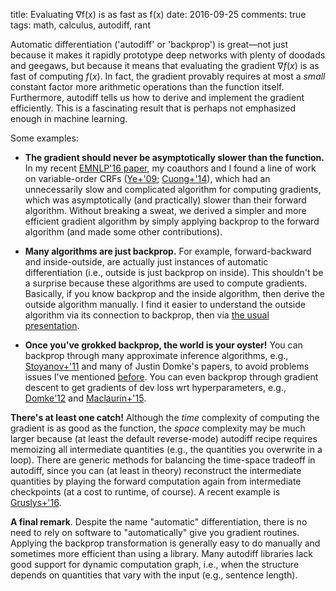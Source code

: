 title: Evaluating ∇f(x) is as fast as f(x)
date: 2016-09-25
comments: true
tags: math, calculus, autodiff, rant

Automatic differentiation ('autodiff' or 'backprop') is great&mdash;not just
because it makes it rapidly prototype deep networks with plenty of doodads and
geegaws, but because it means that evaluating the gradient $\nabla f(x)$ is as
fast of computing $f(x)$. In fact, the gradient provably requires at most a
*small* constant factor more arithmetic operations than the function itself.
Furthermore, autodiff tells us how to derive and implement the gradient
efficiently. This is a fascinating result that is perhaps not emphasized enough
in machine learning.

Some examples:

* **The gradient should never be asymptotically slower than the function.** In
  my recent [EMNLP'16 paper](/doc/2016-emnlp-vocrf.pdf), my coauthors and I
  found a line of work on variable-order CRFs
  ([Ye+'09](https://papers.nips.cc/paper/3815-conditional-random-fields-with-high-order-features-for-sequence-labeling.pdf);
  [Cuong+'14](http://www.jmlr.org/papers/volume15/cuong14a/cuong14a.pdf)), which
  had an unnecessarily slow and complicated algorithm for computing gradients,
  which was asymptotically (and practically) slower than their forward
  algorithm. Without breaking a sweat, we derived a simpler and more efficient
  gradient algorithm by simply applying backprop to the forward algorithm (and
  made some other contributions).

* **Many algorithms are just backprop.** For example, forward-backward and
  inside-outside, are actually just instances of automatic differentiation
  (i.e., outside is just backprop on inside). This shouldn't be a surprise
  because these algorithms are used to compute gradients. Basically, if you know
  backprop and the inside algorithm, then derive the outside algorithm
  manually. I find it easier to understand the outside algorithm via its
  connection to backprop, then via
  [the usual presentation](https://www.cs.jhu.edu/~jason/465/iobasics.pdf).

* **Once you've grokked backprop, the world is your oyster!** You can backprop
  through many approximate inference algorithms, e.g.,
  [Stoyanov+'11](http://www.jmlr.org/proceedings/papers/v15/stoyanov11a/stoyanov11a.pdf)
  and many of Justin Domke's papers, to avoid problems issues I've mentioned
  [before](http://timvieira.github.io/blog/post/2015/02/05/conditional-random-fields-as-deep-learning-models/). You
  can even backprop through gradient descent to get gradients of dev loss wrt
  hyperparameters, e.g.,
  [Domke'12](http://www.jmlr.org/proceedings/papers/v22/domke12/domke12.pdf) and
  [Maclaurin+'15](https://arxiv.org/abs/1502.03492).


**There's at least one catch!** Although the *time* complexity of computing the
gradient is as good as the function, the *space* complexity may be much larger
because (at least the default reverse-mode) autodiff recipe requires memoizing
all intermediate quantities (e.g., the quantities you overwrite in a
loop). There are generic methods for balancing the time-space tradeoff in
autodiff, since you can (at least in theory) reconstruct the intermediate
quantities by playing the forward computation again from intermediate
checkpoints (at a cost to runtime, of course). A recent example is
[Gruslys+'16](https://arxiv.org/abs/1606.03401).

**A final remark**. Despite the name "automatic" differentiation, there is no
need to rely on software to "automatically" give you gradient routines. Applying
the backprop transformation is generally easy to do manually and sometimes more
efficient than using a library. Many autodiff libraries lack good support for
dynamic computation graph, i.e., when the structure depends on quantities that
vary with the input (e.g., sentence length).
